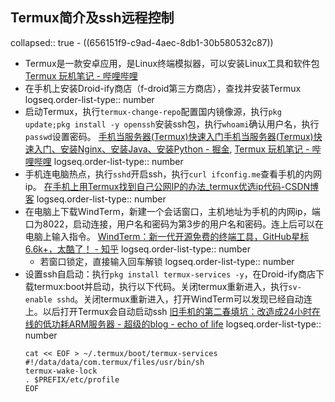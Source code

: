 ## Termux简介及ssh远程控制
collapsed:: true
	- ((656151f9-c9ad-4aec-8db1-30b580532c87))
- Termux是一款安卓应用，是Linux终端模拟器，可以安装Linux工具和软件包 [Termux 玩机笔记 - 哔哩哔哩](https://www.bilibili.com/opus/1066524556717457410)
- 在手机上安装Droid-ify商店（f-droid第三方商店），查找并安装Termux
  logseq.order-list-type:: number
- 启动Termux，执行`termux-change-repo`配置国内镜像源，执行`pkg update;pkg install -y openssh`安装ssh包，执行`whoami`确认用户名，执行`passwd`设置密码。 [手机当服务器(Termux)快速入门手机当服务器(Termux)快速入门、安装Nginx、安装Java、安装Python - 掘金](https://juejin.cn/post/7141196700831449096), [Termux 玩机笔记 - 哔哩哔哩](https://www.bilibili.com/opus/1066524556717457410)
  logseq.order-list-type:: number
- 手机连电脑热点，执行`sshd`开启ssh，执行`curl ifconfig.me`查看手机的内网ip。 [在手机上用Termux找到自己公网IP的办法_termux优选ip代码-CSDN博客](https://blog.csdn.net/bugsycrack/article/details/136928505)
  logseq.order-list-type:: number
- 在电脑上下载WindTerm，新建一个会话窗口，主机地址为手机的内网ip，端口为8022，启动连接，用户名和密码为第3步的用户名和密码。连上后可以在电脑上输入指令。 [WindTerm：新一代开源免费的终端工具，GitHub星标6.6k+，太酷了！ - 知乎](https://zhuanlan.zhihu.com/p/550149638)
  logseq.order-list-type:: number
	- 若窗口锁定，直接输入回车解锁
	  logseq.order-list-type:: number
- 设置ssh自启动：执行`pkg install termux-services -y`，在Droid-ify商店下载termux:boot并启动，执行以下代码。关闭termux重新进入，执行`sv-enable sshd`。关闭termux重新进入，打开WindTerm可以发现已经自动连上。以后打开Termux会自动启动ssh [旧手机的第二春填坑：改造成24小时在线的低功耗ARM服务器 - 超级的blog - echo of life](https://echo.xuchaoji.com/index.php/archives/427/#1.2.1+frp%E9%85%8D%E7%BD%AE)
  logseq.order-list-type:: number
  ``` linux
  cat << EOF > ~/.termux/boot/termux-services
  #!/data/data/com.termux/files/usr/bin/sh
  termux-wake-lock
  . $PREFIX/etc/profile
  EOF
  ```